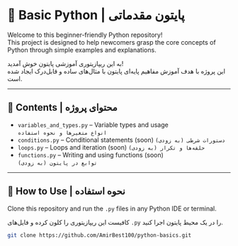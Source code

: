 # 🐍 Basic Python | پایتون مقدماتی 

Welcome to this beginner-friendly Python repository!  
This project is designed to help newcomers grasp the core concepts of Python through simple examples and explanations.

به این ریپازیتوری آموزشی پایتون خوش آمدید!  
این پروژه با هدف آموزش مفاهیم پایه‌ای پایتون با مثال‌های ساده و قابل‌درک ایجاد شده است.

---

## 📂 Contents | محتوای پروژه

- `variables_and_types.py` – Variable types and usage  
  `انواع متغیرها و نحوه استفاده`
- `conditions.py` – Conditional statements (soon) 
  `دستورات شرطی (به زودی) ` 
- `loops.py` – Loops and iteration  (soon)
  `حلقه‌ها و تکرار (به زودی) `
- `functions.py` – Writing and using functions (soon)  
  `توابع در پایتون (به زودی) `

---

## 🚀 How to Use | نحوه استفاده

Clone this repository and run the `.py` files in any Python IDE or terminal.

کافیست این ریپازیتوری را کلون کرده و فایل‌های `.py` را در یک محیط پایتون اجرا کنید.

```bash
git clone https://github.com/AmirBest100/python-basics.git

